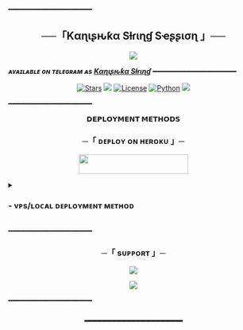 ━━━━━━━━━━━━━━━━━━━━

<h2 align="center">
    ──「Kαɳιʂԋƙα Sƚɾιɳɠ Sҽʂʂισɳ 」──
</h2>

<p align="center">
  <img src="https://telegra.ph/file/4ad87f613290a3b5863be.jpg">
</p>

_**ᴀᴠᴀɪʟᴀʙʟᴇ ᴏɴ ᴛᴇʟᴇɢʀᴀᴍ ᴀs [Kαɳιʂԋƙα Sƚɾιɳɠ](https://t.me/Kanishka_String_Bot)**_
━━━━━━━━━━━━━━━━━━━━

<p align="center">
<a href="https://github.com/CoderXKrishna/Kanishka_String_Session/stargazers"><img src="https://img.shields.io/github/stars/CoderXKrishna/Kanishka_String_Session?color=black&logo=github&logoColor=black&style=for-the-badge" alt="Stars"/></a>
<a href="https://github.com/CoderXKrishna/Kanishka_String_Session/network/members"> <img src="https://img.shields.io/github/forks/CoderXKrishna/Kanishka_String_Session?color=black&logo=github&logoColor=black&style=for-the-badge"/></a>
<a href="https://github.com/CoderXKrishna/Kanishka_String_Session/blob/master/LICENSE"> <img src="https://img.shields.io/badge/License-MIT-blueviolet?style=for-the-badge" alt="License"/></a>
<a href="https://www.python.org/"> <img src="https://img.shields.io/badge/Written%20in-Python-skyblue?style=for-the-badge&logo=python" alt="Python"/></a>
<a href="https://github.com/CoderXKrishna/Kanishka_String_Session/commits/CoderXKrishna"> <img src="https://img.shields.io/github/last-commit/CoderXKrishna/Kanishka_String_Session?color=black&logo=github&logoColor=black&style=for-the-badge"/></a>
</p>

━━━━━━━━━━━━━━━━━━━━

<p align="center">
<b>𝗗𝗘𝗣𝗟𝗢𝗬𝗠𝗘𝗡𝗧 𝗠𝗘𝗧𝗛𝗢𝗗𝗦</b>
</p>

<h3 align="center">
    ─「 ᴅᴇᴩʟᴏʏ ᴏɴ ʜᴇʀᴏᴋᴜ 」─
</h3>

<p align="center"><a href="https://dashboard.heroku.com/new?template=https://github.com/CoderXKrishna/Kanishka_String_Session"> <img src="https://img.shields.io/badge/Deploy%20On%20Heroku-black?style=for-the-badge&logo=heroku" width="220" height="38.45"/></a></p>

<details>
<summary><h3>
- <b> ᴠᴘs/ʟᴏᴄᴀʟ ᴅᴇᴘʟᴏʏᴍᴇɴᴛ ᴍᴇᴛʜᴏᴅ </b>
</h3></summary>

- Get your [Necessary Variables](https://github.com/CoderXKrishna/Kanishka_String_Session/blob/master/sample.env)
- Upgrade and Update by :
`sudo apt-get update && sudo apt-get upgrade -y`
- Install required packages by :
`sudo apt-get install python3-pip`
- Install pip by :
`sudo pip3 install -U pip`
- Clone the repository by :
`git clone https://github.com/CoderXKrishna/Kanishka_String_Session && cd Kanishka_String_Session`
- Install requirements by :
`pip3 install -U -r requirements.txt`
- Fill your variables in the env by :
`vi sample.env`<br>
Press `I` on the keyboard for editing env<br>
Press `Ctrl+C` when you're done with editing env and `:wq` to save the env<br>
- Rename the env file by :
`mv sample.env .env`
- Install tmux to keep running your bot when you close the terminal by :
`sudo apt install tmux && tmux`
- Finally run the bot by :
`bash start`
- For getting out from tmux session<br>
Press `Ctrl+b` and then `d`

<p align="center">
  <img src="https://te.legra.ph/file/fa5b692e4ddb87559db17.jpg">
</p>

</details>

━━━━━━━━━━━━━━━━━━━━
<h3 align="center">
    ─「 sᴜᴩᴩᴏʀᴛ 」─
</h3>

<p align="center">
<a href="https://telegram.me/Mr_Mrs_Krishna"><img src="https://img.shields.io/badge/-Support%20Group-blue.svg?style=for-the-badge&logo=Telegram"></a>
</p>
<p align="center">
<a href="https://telegram.me/Mr_Mrs_Krishna"><img src="https://img.shields.io/badge/-Support%20Channel-blue.svg?style=for-the-badge&logo=Telegram"></a>
</p>

━━━━━━━━━━━━━━━━━━━━

<h3 align="center">
━━━━━━━━━━━━━━━━━━━━
